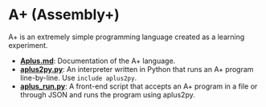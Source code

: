 # A+ (Assembly+)

A+ is an extremely simple programming language created as a learning experiment.
- **[Aplus.md](https://github.com/tragicmuffin/assembly-plus/blob/master/Aplus.md)**: Documentation of the A+ language.
- **[aplus2py.py](https://github.com/tragicmuffin/assembly-plus/blob/master/lib/aplus2py.py)**: An interpreter written in Python that runs an A+ program line-by-line. Use `include aplus2py`.
- **[aplus_run.py](https://github.com/tragicmuffin/assembly-plus/blob/master/aplus_run.py)**: A front-end script that accepts an A+ program in a file or through JSON and runs the program using aplus2py.
